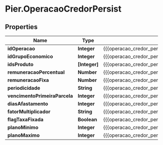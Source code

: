 # Pier.OperacaoCredorPersist

## Properties
Name | Type | Description | Notes
------------ | ------------- | ------------- | -------------
**idOperacao** | **Integer** | {{{operacao_credor_persist_id_operacao_value}}} | 
**idGrupoEconomico** | **Integer** | {{{operacao_credor_persist_id_grupo_economico_value}}} | 
**idsProduto** | **[Integer]** | {{{operacao_credor_persist_ids_produto_value}}} | 
**remuneracaoPercentual** | **Number** | {{{operacao_credor_persist_remuneracao_percentual_value}}} | [optional] 
**remuneracaoFixa** | **Number** | {{{operacao_credor_persist_remuneracao_fixa_value}}} | [optional] 
**periodicidade** | **String** | {{{operacao_credor_persist_periodicidade_value}}} | [optional] 
**vencimentoPrimeiraParcela** | **Integer** | {{{operacao_credor_persist_vencimento_primeira_parcela_value}}} | [optional] 
**diasAfastamento** | **Integer** | {{{operacao_credor_persist_dias_afastamento_value}}} | [optional] 
**fatorMultiplicador** | **String** | {{{operacao_credor_persist_fator_multiplicador_value}}} | [optional] 
**flagTaxaFixada** | **Boolean** | {{{operacao_credor_persist_flag_taxa_fixada_value}}} | [optional] 
**planoMinimo** | **Integer** | {{{operacao_credor_persist_plano_minimo_value}}} | 
**planoMaximo** | **Integer** | {{{operacao_credor_persist_plano_maximo_value}}} | 


